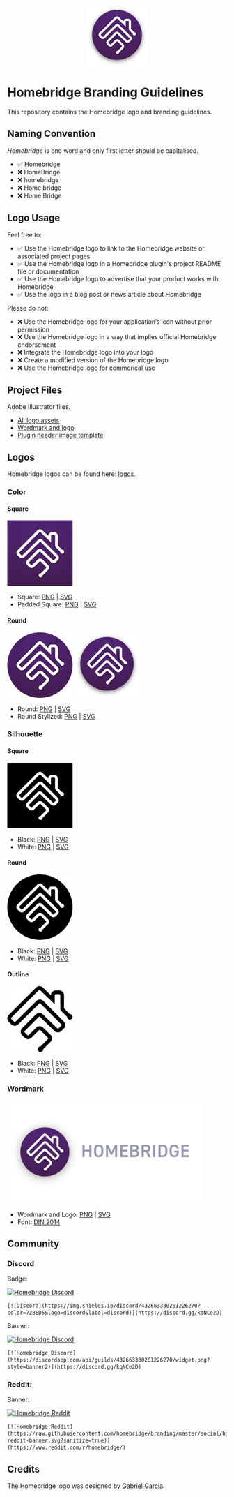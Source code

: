 <p align="center">
<img src="https://raw.githubusercontent.com/homebridge/branding/master/logos/homebridge-color-round-stylized.png" height="140">
</p>

# Homebridge Branding Guidelines

This repository contains the Homebridge logo and branding guidelines.

## Naming Convention

*Homebridge* is one word and only first letter should be capitalised.

* :white_check_mark: Homebridge
* :x: HomeBridge
* :x: homebridge
* :x: Home bridge
* :x: Home Bridge

## Logo Usage

Feel free to:

* :white_check_mark: Use the Homebridge logo to link to the Homebridge website or associated project pages
* :white_check_mark: Use the Homebridge logo in a Homebridge plugin's project README file or documentation 
* :white_check_mark: Use the Homebridge logo to advertise that your product works with Homebridge
* :white_check_mark: Use the logo in a blog post or news article about Homebridge

Please do not:

* :x: Use the Homebridge logo for your application’s icon without prior permission
* :x: Use the Homebridge logo in a way that implies official Homebridge endorsement
* :x: Integrate the Homebridge logo into your logo
* :x: Create a modified version of the Homebridge logo
* :x: Use the Homebridge logo for commerical use

## Project Files

Adobe Illustrator files.

* [All logo assets](./logos/homebridge-assets-project.ai)
* [Wordmark and logo](./logos/homebridge-wordmark-logo-project.ai)
* [Plugin header image template](./logos/homebridge-plugin-template.ai)

## Logos

Homebridge logos can be found here: [logos](./logos).

### Color

#### Square

<img src="./logos/homebridge-color-square.svg" width="150px">

* Square: [PNG](./logos/homebridge-color-square.png) | [SVG](./logos/homebridge-color-square.svg)
* Padded Square: [PNG](./logos/homebridge-color-square-padded.png) | [SVG](./logos/homebridge-color-square-padded.svg)

#### Round

<img src="./logos/homebridge-color-round.svg" width="150px">
<img src="./logos/homebridge-color-round-stylized.svg" width="150px">

* Round: [PNG](./logos/homebridge-color-round.png) | [SVG](./logos/homebridge-color-round.svg)
* Round Stylized: [PNG](./logos/homebridge-color-round-stylized.png) | [SVG](./logos/homebridge-color-round-stylized.svg)

### Silhouette

#### Square

<img src="./logos/homebridge-silhouette-square-black.svg" width="150px">

* Black: [PNG](./logos/homebridge-silhouette-square-black.png) | [SVG](./logos/homebridge-silhouette-square-black.svg)
* White: [PNG](./logos/homebridge-silhouette-square-white.png) | [SVG](./logos/homebridge-silhouette-square-white.svg)

#### Round

<img src="./logos/homebridge-silhouette-round-black.svg" width="150px">

* Black: [PNG](./logos/homebridge-silhouette-round-black.png) | [SVG](./logos/homebridge-silhouette-round-black.svg)
* White: [PNG](./logos/homebridge-silhouette-round-white.png) | [SVG](./logos/homebridge-silhouette-round-white.svg)


#### Outline

<img src="./logos/homebridge-outline-black.svg" width="150px">

* Black: [PNG](./logos/homebridge-outline-black.png) | [SVG](./logos/homebridge-outline-black.svg)
* White: [PNG](./logos/homebridge-outline-white.png) | [SVG](./logos/homebridge-outline-white.svg)

### Wordmark

<img src="./logos/homebridge-wordmark-logo.png" width="450px">

* Wordmark and Logo: [PNG](./logos/homebridge-wordmark-logo.png) | [SVG](./logos/homebridge-wordmark-logo.svg)
* Font: [DIN 2014](https://fonts.adobe.com/fonts/din-2014)

## Community

### Discord

Badge:

[![Homebridge Discord](https://img.shields.io/discord/432663330281226270?color=728ED5&logo=discord&label=discord)](https://discord.gg/kqNCe2D)

```
[![Discord](https://img.shields.io/discord/432663330281226270?color=728ED5&logo=discord&label=discord)](https://discord.gg/kqNCe2D)
```

Banner:

[![Homebridge Discord](https://discordapp.com/api/guilds/432663330281226270/widget.png?style=banner2)](https://discord.gg/kqNCe2D)

```
[![Homebridge Discord](https://discordapp.com/api/guilds/432663330281226270/widget.png?style=banner2)](https://discord.gg/kqNCe2D)
```

### Reddit:

Banner:

[![Homebridge Reddit](https://raw.githubusercontent.com/homebridge/branding/master/social/homebridge-reddit-banner.svg?sanitize=true)](https://www.reddit.com/r/homebridge/)

```
[![Homebridge Reddit](https://raw.githubusercontent.com/homebridge/branding/master/social/homebridge-reddit-banner.svg?sanitize=true)](https://www.reddit.com/r/homebridge/)
```

## Credits

The Homebridge logo was designed by [Gabriel Garcia](https://github.com/ggabogarcia).
